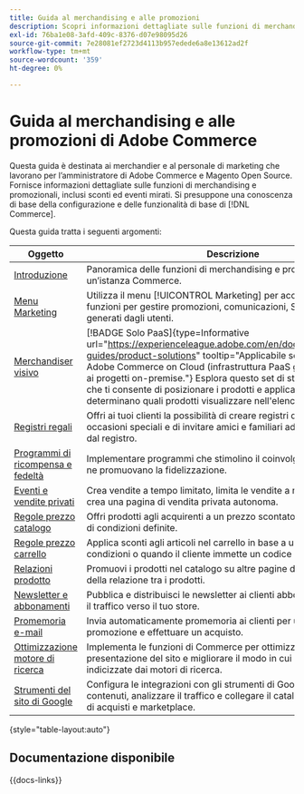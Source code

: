 ```yaml
---
title: Guida al merchandising e alle promozioni
description: Scopri informazioni dettagliate sulle funzioni di merchandising e promozionali in Adobe Commerce, inclusi gli sconti e gli eventi mirati.
exl-id: 76ba1e08-3afd-409c-8376-d07e98095d26
source-git-commit: 7e28081ef2723d4113b957edede6a8e13612ad2f
workflow-type: tm+mt
source-wordcount: '359'
ht-degree: 0%

---
```


# Guida al merchandising e alle promozioni di Adobe Commerce

Questa guida è destinata ai merchandier e al personale di marketing che lavorano per l’amministratore di Adobe Commerce e Magento Open Source. Fornisce informazioni dettagliate sulle funzioni di merchandising e promozionali, inclusi sconti ed eventi mirati. Si presuppone una conoscenza di base della configurazione e delle funzionalità di base di [!DNL Commerce].

Questa guida tratta i seguenti argomenti:

| Oggetto | Descrizione |
| ------- | ----------- |
| [Introduzione](introduction.md) | Panoramica delle funzioni di merchandising e promozione con un’istanza Commerce. |
| [Menu Marketing](marketing-menu.md) | Utilizza il menu [!UICONTROL Marketing] per accedere a più funzioni per gestire promozioni, comunicazioni, SEO e contenuti generati dagli utenti. |
| [Merchandiser visivo](visual-merchandiser.md) | [!BADGE Solo PaaS]{type=Informative url="https://experienceleague.adobe.com/en/docs/commerce/user-guides/product-solutions" tooltip="Applicabile solo ai progetti Adobe Commerce on Cloud (infrastruttura PaaS gestita da Adobe) e ai progetti on-premise."} Esplora questo set di strumenti avanzati che ti consente di posizionare i prodotti e applicare condizioni che determinano quali prodotti visualizzare nell&#39;elenco delle categorie. |
| [Registri regali](gift-registries.md) | Offri ai tuoi clienti la possibilità di creare registri di regali per occasioni speciali e di invitare amici e familiari ad acquistare i regali dal registro. |
| [Programmi di ricompensa e fedeltà](rewards-loyalty.md) | Implementare programmi che stimolino il coinvolgimento dei clienti e ne promuovano la fidelizzazione. |
| [Eventi e vendite privati](events-private-sales.md) | Crea vendite a tempo limitato, limita le vendite a membri specifici o crea una pagina di vendita privata autonoma. |
| [Regole prezzo catalogo](price-rules-catalog.md) | Offri prodotti agli acquirenti a un prezzo scontato in base a una serie di condizioni definite. |
| [Regole prezzo carrello](price-rules-cart.md) | Applica sconti agli articoli nel carrello in base a una serie di condizioni o quando il cliente immette un codice coupon valido. |
| [Relazioni prodotto](product-relationships.md) | Promuovi i prodotti nel catalogo su altre pagine definendo la natura della relazione tra i prodotti. |
| [Newsletter e abbonamenti](newsletters.md) | Pubblica e distribuisci le newsletter ai clienti abbonati per aumentare il traffico verso il tuo store. |
| [Promemoria e-mail](email-reminder-rules.md) | Invia automaticamente promemoria ai clienti per usufruire di una promozione e effettuare un acquisto. |
| [Ottimizzazione motore di ricerca](seo-overview.md) | Implementa le funzioni di Commerce per ottimizzare il contenuto e la presentazione del sito e migliorare il modo in cui le pagine vengono indicizzate dai motori di ricerca. |
| [Strumenti del sito di Google](google-tools.md) | Configura le integrazioni con gli strumenti di Google per ottimizzare i contenuti, analizzare il traffico e collegare il catalogo ad aggregatori di acquisti e marketplace. |

{style="table-layout:auto"}

## Documentazione disponibile

{{docs-links}}
